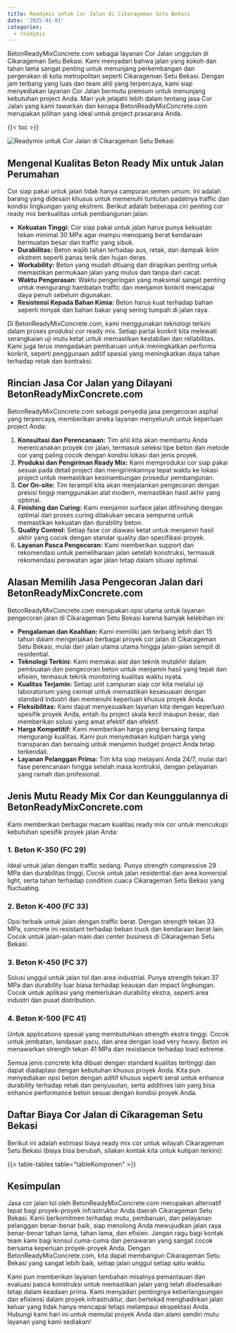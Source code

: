 ```yaml
---
title: Readymix untuk Cor Jalan di Cikarageman Setu Bekasi
date: '2025-01-01'
categories:
  - readymix
---
```


BetonReadyMixConcrete.com sebagai layanan Cor Jalan unggulan di Cikarageman Setu Bekasi. Kami menyadari bahwa jalan yang kokoh dan tahan lama sangat penting untuk menunjang perkembangan dan pergerakan di kota metropolitan seperti Cikarageman Setu Bekasi. Dengan jam terbang yang luas dan team ahli yang terpercaya, kami siap menyediakan layanan Cor Jalan bermutu premium untuk menunjang kebutuhan project Anda. Mari yuk jelajahi lebih dalam tentang jasa Cor Jalan yang kami tawarkan dan kenapa BetonReadyMixConcrete.com merupakan pilihan yang ideal untuk project prasarana Anda.

{{< toc >}}

![Readymix untuk Cor Jalan di Cikarageman Setu Bekasi](https://betoncor8.github.io/cor/harga-beton-readymix-concrete%20(3).png)

## Mengenal Kualitas Beton Ready Mix untuk Jalan Perumahan

Cor siap pakai untuk jalan tidak hanya campuran semen umum. Ini adalah barang yang didesain khusus untuk memenuhi tuntutan padatnya traffic dan kondisi lingkungan yang ekstrem. Berikut adalah beberapa ciri penting cor ready mix berkualitas untuk pembangunan jalan:

- **Kekuatan Tinggi:** Cor siap pakai untuk jalan harus punya kekuatan tekan minimal 30 MPa agar mampu menopang berat kendaraan bermuatan besar dan traffic yang sibuk.
- **Durabilitas:** Beton wajib tahan terhadap aus, retak, dan dampak iklim ekstrem seperti panas terik dan hujan deras.
- **Workability:** Beton yang mudah dituang dan dirapikan penting untuk memastikan permukaan jalan yang mulus dan tanpa dari cacat.
- **Waktu Pengerasan:** Waktu pengeringan yang maksimal sangat penting untuk mengurangi hambatan traffic dan menjamin konkrit mencapai daya penuh sebelum digunakan.
- **Resistensi Kepada Bahan Kimia:** Beton harus kuat terhadap bahan seperti minyak dan bahan bakar yang sering tumpah di jalan raya.

Di BetonReadyMixConcrete.com, kami menggunakan teknologi terkini dalam proses produksi cor ready mix. Setiap partai konkrit kita melewati serangkaian uji mutu ketat untuk memastikan kestabilan dan reliabilitas. Kami juga terus mengadakan pembaruan untuk meningkatkan performa konkrit, seperti penggunaan aditif spesial yang meningkatkan daya tahan terhadap retak dan kontraksi.

## Rincian Jasa Cor Jalan yang Dilayani BetonReadyMixConcrete.com

BetonReadyMixConcrete.com sebagai penyedia jasa pengecoran asphal yang terpercaya, memberikan aneka layanan menyeluruh untuk keperluan project Anda:

1. **Konsultasi dan Perencanaan:** Tim ahli kita akan membantu Anda merencanakan proyek cor jalan, termasuk seleksi tipe beton dan metode cor yang paling cocok dengan kondisi lokasi dan jenis proyek.
2. **Produksi dan Pengiriman Ready Mix:** Kami memproduksi cor siap pakai sesuai pada detail project dan mengirimkannya tepat waktu ke lokasi project untuk memastikan kesinambungan prosedur pembangunan.
3. **Cor On-site:** Tim terampil kita akan menjalankan pengecoran dengan presisi tinggi menggunakan alat modern, memastikan hasil akhir yang optimal.
4. **Finishing dan Curing:** Kami menjamin surface jalan difinishing dengan optimal dan proses curing dilakukan secara sempurna untuk memastikan kekuatan dan durability beton.
5. **Quality Control:** Setiap fase cor diawasi ketat untuk menjamin hasil akhir yang cocok dengan standar quality dan specifikasi proyek.
6. **Layanan Pasca Pengecoran:** Kami memberikan support dan rekomendasi untuk pemeliharaan jalan setelah konstruksi, termasuk rekomendasi perawatan agar jalan tetap dalam situasi optimal.

## Alasan Memilih Jasa Pengecoran Jalan dari BetonReadyMixConcrete.com

BetonReadyMixConcrete.com merupakan opsi utama untuk layanan pengecoran jalan di Cikarageman Setu Bekasi karena banyak kelebihan ini:

- **Pengalaman dan Keahlian:** Kami memiliki jam terbang lebih dari 15 tahun dalam mengerjakan berbagai proyek cor jalan di Cikarageman Setu Bekasi, mulai dari jalan utama utama hingga jalan-jalan sempit di residential.
- **Teknologi Terkini:** Kami memakai alat dan teknik mutakhir dalam pembuatan dan pengecoran beton untuk menjamin hasil yang tepat dan efisien, termasuk teknik monitoring kualitas waktu nyata.
- **Kualitas Terjamin:** Setiap unit campuran siap cor kita melalui uji laboratorium yang cermat untuk memastikan kesesuaian dengan standard industri dan memenuhi keperluan khusus proyek Anda.
- **Fleksibilitas:** Kami dapat menyesuaikan layanan kita dengan keperluan spesifik proyek Anda, entah itu project skala kecil maupun besar, dan memberikan solusi yang amat efektif dan efektif.
- **Harga Kompetitif:** Kami memberikan harga yang bersaing tanpa mengurangi kualitas. Kami pun menyediakan kutipan harga yang transparan dan bersaing untuk menjamin budget project Anda tetap terkendali.
- **Layanan Pelanggan Prima:** Tim kita siap melayani Anda 24/7, mulai dari fase perencanaan hingga setelah masa kontruksi, dengan pelayanan yang ramah dan profesional.

## Jenis Mutu Ready Mix Cor dan Keunggulannya di BetonReadyMixConcrete.com

Kami memberikan berbagai macam kualitas ready mix cor untuk mencukupi kebutuhan spesifik proyek jalan Anda:

### 1\. Beton K-350 (FC 29)

Ideal untuk jalan dengan traffic sedang. Punya strength compressive 29 MPa dan durabilitas tinggi. Cocok untuk jalan residential dan area komersial light, serta tahan terhadap condition cuaca Cikarageman Setu Bekasi yang fluctuating.

### 2\. Beton K-400 (FC 33)

Opsi terbaik untuk jalan dengan traffic berat. Dengan strength tekan 33 MPa, concrete ini resistant terhadap beban truck dan kendaraan berat lain. Cocok untuk jalan-jalan main dan center business di Cikarageman Setu Bekasi.

### 3\. Beton K-450 (FC 37)

Solusi unggul untuk jalan tol dan area industrial. Punya strength tekan 37 MPa dan durability luar biasa terhadap keausan dan impact lingkungan. Cocok untuk aplikasi yang memerlukan durability ekstra, seperti area industri dan pusat distribution.

### 4\. Beton K-500 (FC 41)

Untuk applications spesial yang membutuhkan strength ekstra tinggi. Cocok untuk jembatan, landasan pacu, dan area dengan load very heavy. Beton ini menawarkan strength tekan 41 MPa dan resistance terhadap load extreme.

Semua jenis concrete kita dibuat dengan standard kualitas tertinggi dan dapat diadaptasi dengan kebutuhan khusus proyek Anda. Kita pun menyediakan opsi beton dengan aditif khusus seperti serat untuk enhance durability terhadap retak dan penyusutan, serta additives lain yang bisa enhance performance beton sesuai dengan kondisi proyek Anda.

## Daftar Biaya Cor Jalan di Cikarageman Setu Bekasi

Berikut ini adalah estimasi biaya ready mix cor untuk wilayah Cikarageman Setu Bekasi (biaya bisa berubah, silakan kontak kita untuk kutipan terkini):

{{< table-tables table="tableKomponen" >}}

## Kesimpulan

Jasa cor jalan tol oleh BetonReadyMixConcrete.com merupakan alternatif tepat bagi proyek-proyek infrastruktur Anda daerah Cikarageman Setu Bekasi. Kami berkomitmen terhadap mutu, pembaruan, dan pelayanan pelanggan benar-benar baik, siap menolong Anda mewujudkan jalan raya benar-benar tahan lama, tahan lama, dan efisien. Jangan ragu bagi kontak team kami bagi konsul cuma-cuma dan penawaran yang sangat cocok bersama keperluan proyek-proyek Anda. Dengan BetonReadyMixConcrete.com, kita dapat membangun Cikarageman Setu Bekasi yang sangat lebih baik, setiap jalan unggul setiap satu waktu.

Kami pun memberikan layanan tambahan misalnya pemantauan dan evaluasi pasca konstruksi untuk memastikan jalan yang telah diselesaikan tetap dalam keadaan prima. Kami menyadari pentingnya keberlangsungan dan efisiensi dalam proyek infrastruktur, dan bertekad menghadirkan jalan keluar yang tidak hanya mencapai tetapi melampaui ekspektasi Anda. Hubungi kami hari ini untuk memulai proyek Anda dan alami sendiri mutu layanan yang kami sediakan!
